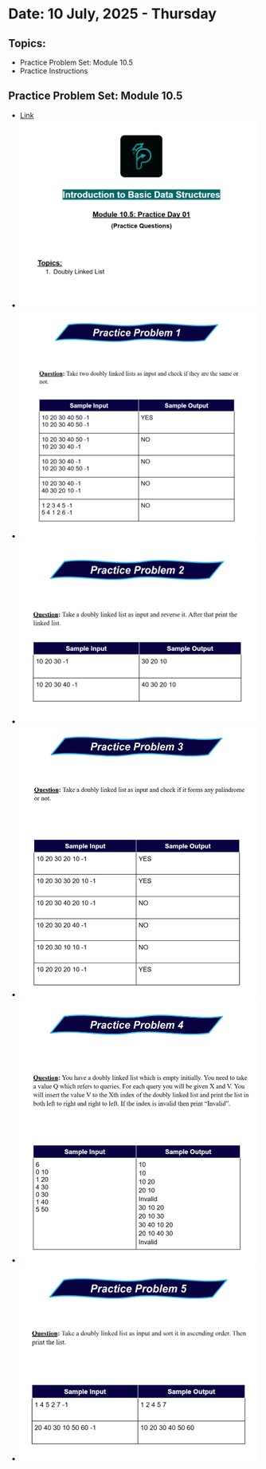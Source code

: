 # Date: 10 July, 2025 - Thursday

## Topics:
- Practice Problem Set: Module 10.5
- Practice Instructions

## Practice Problem Set: Module 10.5
- [Link](https://docs.google.com/document/d/13vRt1XJ7C_rOw-DXi2-ayTxAPM6zMM67/edit?usp=sharing&ouid=112433310488936743525&rtpof=true&sd=true)
- <img src="./images/practice_problems.png" width="500">
- <img src="./images/practice_problems2.png" width="500">
- <img src="./images/practice_problems3.png" width="500">
- <img src="./images/practice_problems4.png" width="500">
- <img src="./images/practice_problems5.png" width="500">
- <img src="./images/practice_problems6.png" width="500">